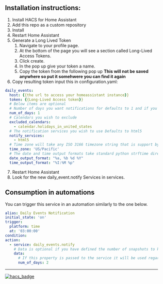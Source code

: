 ## Installation instructions:

1. Install HACS for Home Assistant
2. Add this repo as a custom repository
3. Install
4. Restart Home Assistant
5. Generate a Long Lived Token
    1. Navigate to your profile page.
    1. At the bottom of the page you will see a section called Long-Lived Access Tokens.
    1. Click create.
    1. In the pop up give your token a name.
    1. Copy the token from the following pop up **This will not be saved anywhere so put it somehwere you can find it again**
5. Copy resulting token input this in configuration.yaml:

```yaml
daily_events:
  host: {{the url to access your homeassistant instance}}
  token: {{Long-Lived Access token}}
  # Below items are optional
  # Number of days you want notifications for defaults to 1 and if you set to 0 it overrides to 1
  num_of_days: 1
  # Calendars you wish to exclude
  excluded_calendars:
    - calendar.holidays_in_united_states
  # The notification services you wish to use Defaults to html5
  notify_services:
    - html5
  # Time zone will take any ISO 3166 timezone string that is support by pytz
  time_zone: 'US/Pacific'
  # The date and time output formats take standard python strftime directives http://strftime.org/ defaults are the ones specified in this example
  date_output_format: "%a, %b %d %Y"
  time_output_format: "%I:%M %p"
```

7. Restart Home Assistant
8. Look for the new daily_event.notify Services in services.

## Consumption in automations
You can trigger this service in an automation similarly to the one below.
```yaml
alias: Daily Events Notification
initial_state: 'on'
trigger: 
  platform: time
  at: '03:00:00'
condition:
action:
  - service: daily_events.notify
    # Data is optional if you have defined the number of snapshots to keep in the configuration.yaml.
    data:
      # If this property is passed to the service it will be used regardless of what you have in the configuration.yaml
      num_of_days: 2
```
---
[![hacs_badge](https://img.shields.io/badge/HACS-Custom-orange.svg)](https://github.com/custom-components/hacs)